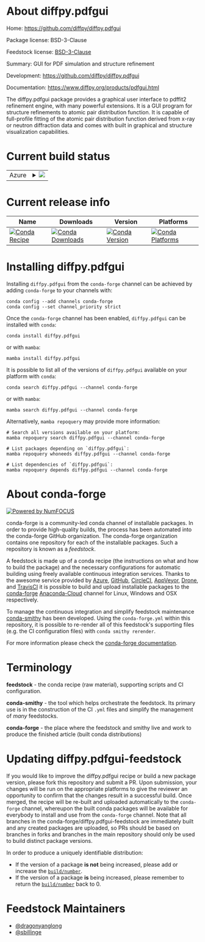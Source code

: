 About diffpy.pdfgui
===================

Home: https://github.com/diffpy/diffpy.pdfgui

Package license: BSD-3-Clause

Feedstock license: [BSD-3-Clause](https://github.com/conda-forge/diffpy.pdfgui-feedstock/blob/main/LICENSE.txt)

Summary: GUI for PDF simulation and structure refinement

Development: https://github.com/diffpy/diffpy.pdfgui

Documentation: https://www.diffpy.org/products/pdfgui.html

The diffpy.pdfgui package provides a graphical user interface to pdffit2 refinement engine,
with many powerful extensions. It is a GUI program for structure refinements to atomic pair
distribution function. It is capable of full-profile fitting of the atomic pair distribution
function derived from x-ray or neutron diffraction data and comes with built in graphical and
structure visualization capabilities.


Current build status
====================


<table>
    
  <tr>
    <td>Azure</td>
    <td>
      <details>
        <summary>
          <a href="https://dev.azure.com/conda-forge/feedstock-builds/_build/latest?definitionId=18426&branchName=main">
            <img src="https://dev.azure.com/conda-forge/feedstock-builds/_apis/build/status/diffpy.pdfgui-feedstock?branchName=main">
          </a>
        </summary>
        <table>
          <thead><tr><th>Variant</th><th>Status</th></tr></thead>
          <tbody><tr>
              <td>linux_64_python3.10.____cpython</td>
              <td>
                <a href="https://dev.azure.com/conda-forge/feedstock-builds/_build/latest?definitionId=18426&branchName=main">
                  <img src="https://dev.azure.com/conda-forge/feedstock-builds/_apis/build/status/diffpy.pdfgui-feedstock?branchName=main&jobName=linux&configuration=linux%20linux_64_python3.10.____cpython" alt="variant">
                </a>
              </td>
            </tr><tr>
              <td>linux_64_python3.8.____cpython</td>
              <td>
                <a href="https://dev.azure.com/conda-forge/feedstock-builds/_build/latest?definitionId=18426&branchName=main">
                  <img src="https://dev.azure.com/conda-forge/feedstock-builds/_apis/build/status/diffpy.pdfgui-feedstock?branchName=main&jobName=linux&configuration=linux%20linux_64_python3.8.____cpython" alt="variant">
                </a>
              </td>
            </tr><tr>
              <td>linux_64_python3.9.____cpython</td>
              <td>
                <a href="https://dev.azure.com/conda-forge/feedstock-builds/_build/latest?definitionId=18426&branchName=main">
                  <img src="https://dev.azure.com/conda-forge/feedstock-builds/_apis/build/status/diffpy.pdfgui-feedstock?branchName=main&jobName=linux&configuration=linux%20linux_64_python3.9.____cpython" alt="variant">
                </a>
              </td>
            </tr><tr>
              <td>osx_64_python3.10.____cpython</td>
              <td>
                <a href="https://dev.azure.com/conda-forge/feedstock-builds/_build/latest?definitionId=18426&branchName=main">
                  <img src="https://dev.azure.com/conda-forge/feedstock-builds/_apis/build/status/diffpy.pdfgui-feedstock?branchName=main&jobName=osx&configuration=osx%20osx_64_python3.10.____cpython" alt="variant">
                </a>
              </td>
            </tr><tr>
              <td>osx_64_python3.8.____cpython</td>
              <td>
                <a href="https://dev.azure.com/conda-forge/feedstock-builds/_build/latest?definitionId=18426&branchName=main">
                  <img src="https://dev.azure.com/conda-forge/feedstock-builds/_apis/build/status/diffpy.pdfgui-feedstock?branchName=main&jobName=osx&configuration=osx%20osx_64_python3.8.____cpython" alt="variant">
                </a>
              </td>
            </tr><tr>
              <td>osx_64_python3.9.____cpython</td>
              <td>
                <a href="https://dev.azure.com/conda-forge/feedstock-builds/_build/latest?definitionId=18426&branchName=main">
                  <img src="https://dev.azure.com/conda-forge/feedstock-builds/_apis/build/status/diffpy.pdfgui-feedstock?branchName=main&jobName=osx&configuration=osx%20osx_64_python3.9.____cpython" alt="variant">
                </a>
              </td>
            </tr><tr>
              <td>win_64_python3.10.____cpython</td>
              <td>
                <a href="https://dev.azure.com/conda-forge/feedstock-builds/_build/latest?definitionId=18426&branchName=main">
                  <img src="https://dev.azure.com/conda-forge/feedstock-builds/_apis/build/status/diffpy.pdfgui-feedstock?branchName=main&jobName=win&configuration=win%20win_64_python3.10.____cpython" alt="variant">
                </a>
              </td>
            </tr><tr>
              <td>win_64_python3.8.____cpython</td>
              <td>
                <a href="https://dev.azure.com/conda-forge/feedstock-builds/_build/latest?definitionId=18426&branchName=main">
                  <img src="https://dev.azure.com/conda-forge/feedstock-builds/_apis/build/status/diffpy.pdfgui-feedstock?branchName=main&jobName=win&configuration=win%20win_64_python3.8.____cpython" alt="variant">
                </a>
              </td>
            </tr><tr>
              <td>win_64_python3.9.____cpython</td>
              <td>
                <a href="https://dev.azure.com/conda-forge/feedstock-builds/_build/latest?definitionId=18426&branchName=main">
                  <img src="https://dev.azure.com/conda-forge/feedstock-builds/_apis/build/status/diffpy.pdfgui-feedstock?branchName=main&jobName=win&configuration=win%20win_64_python3.9.____cpython" alt="variant">
                </a>
              </td>
            </tr>
          </tbody>
        </table>
      </details>
    </td>
  </tr>
</table>

Current release info
====================

| Name | Downloads | Version | Platforms |
| --- | --- | --- | --- |
| [![Conda Recipe](https://img.shields.io/badge/recipe-diffpy.pdfgui-green.svg)](https://anaconda.org/conda-forge/diffpy.pdfgui) | [![Conda Downloads](https://img.shields.io/conda/dn/conda-forge/diffpy.pdfgui.svg)](https://anaconda.org/conda-forge/diffpy.pdfgui) | [![Conda Version](https://img.shields.io/conda/vn/conda-forge/diffpy.pdfgui.svg)](https://anaconda.org/conda-forge/diffpy.pdfgui) | [![Conda Platforms](https://img.shields.io/conda/pn/conda-forge/diffpy.pdfgui.svg)](https://anaconda.org/conda-forge/diffpy.pdfgui) |

Installing diffpy.pdfgui
========================

Installing `diffpy.pdfgui` from the `conda-forge` channel can be achieved by adding `conda-forge` to your channels with:

```
conda config --add channels conda-forge
conda config --set channel_priority strict
```

Once the `conda-forge` channel has been enabled, `diffpy.pdfgui` can be installed with `conda`:

```
conda install diffpy.pdfgui
```

or with `mamba`:

```
mamba install diffpy.pdfgui
```

It is possible to list all of the versions of `diffpy.pdfgui` available on your platform with `conda`:

```
conda search diffpy.pdfgui --channel conda-forge
```

or with `mamba`:

```
mamba search diffpy.pdfgui --channel conda-forge
```

Alternatively, `mamba repoquery` may provide more information:

```
# Search all versions available on your platform:
mamba repoquery search diffpy.pdfgui --channel conda-forge

# List packages depending on `diffpy.pdfgui`:
mamba repoquery whoneeds diffpy.pdfgui --channel conda-forge

# List dependencies of `diffpy.pdfgui`:
mamba repoquery depends diffpy.pdfgui --channel conda-forge
```


About conda-forge
=================

[![Powered by
NumFOCUS](https://img.shields.io/badge/powered%20by-NumFOCUS-orange.svg?style=flat&colorA=E1523D&colorB=007D8A)](https://numfocus.org)

conda-forge is a community-led conda channel of installable packages.
In order to provide high-quality builds, the process has been automated into the
conda-forge GitHub organization. The conda-forge organization contains one repository
for each of the installable packages. Such a repository is known as a *feedstock*.

A feedstock is made up of a conda recipe (the instructions on what and how to build
the package) and the necessary configurations for automatic building using freely
available continuous integration services. Thanks to the awesome service provided by
[Azure](https://azure.microsoft.com/en-us/services/devops/), [GitHub](https://github.com/),
[CircleCI](https://circleci.com/), [AppVeyor](https://www.appveyor.com/),
[Drone](https://cloud.drone.io/welcome), and [TravisCI](https://travis-ci.com/)
it is possible to build and upload installable packages to the
[conda-forge](https://anaconda.org/conda-forge) [Anaconda-Cloud](https://anaconda.org/)
channel for Linux, Windows and OSX respectively.

To manage the continuous integration and simplify feedstock maintenance
[conda-smithy](https://github.com/conda-forge/conda-smithy) has been developed.
Using the ``conda-forge.yml`` within this repository, it is possible to re-render all of
this feedstock's supporting files (e.g. the CI configuration files) with ``conda smithy rerender``.

For more information please check the [conda-forge documentation](https://conda-forge.org/docs/).

Terminology
===========

**feedstock** - the conda recipe (raw material), supporting scripts and CI configuration.

**conda-smithy** - the tool which helps orchestrate the feedstock.
                   Its primary use is in the construction of the CI ``.yml`` files
                   and simplify the management of *many* feedstocks.

**conda-forge** - the place where the feedstock and smithy live and work to
                  produce the finished article (built conda distributions)


Updating diffpy.pdfgui-feedstock
================================

If you would like to improve the diffpy.pdfgui recipe or build a new
package version, please fork this repository and submit a PR. Upon submission,
your changes will be run on the appropriate platforms to give the reviewer an
opportunity to confirm that the changes result in a successful build. Once
merged, the recipe will be re-built and uploaded automatically to the
`conda-forge` channel, whereupon the built conda packages will be available for
everybody to install and use from the `conda-forge` channel.
Note that all branches in the conda-forge/diffpy.pdfgui-feedstock are
immediately built and any created packages are uploaded, so PRs should be based
on branches in forks and branches in the main repository should only be used to
build distinct package versions.

In order to produce a uniquely identifiable distribution:
 * If the version of a package **is not** being increased, please add or increase
   the [``build/number``](https://docs.conda.io/projects/conda-build/en/latest/resources/define-metadata.html#build-number-and-string).
 * If the version of a package **is** being increased, please remember to return
   the [``build/number``](https://docs.conda.io/projects/conda-build/en/latest/resources/define-metadata.html#build-number-and-string)
   back to 0.

Feedstock Maintainers
=====================

* [@dragonyanglong](https://github.com/dragonyanglong/)
* [@sbillinge](https://github.com/sbillinge/)

